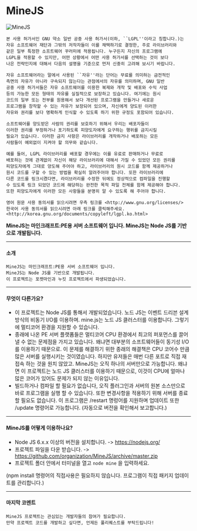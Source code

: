# MineJS

![MineJS](http://i.imgur.com/cSZqZpj.png)

    본 사용 허가서인 GNU 약소 일반 공중 사용 허가서(이하, ``LGPL''이라고 칭합니다.)는
    자유 소프트웨어 재단과 그밖의 저작자들이 이를 채택하기로 결정한, 주로 라이브러리와
    같은 일부 특정한 소프트웨어 꾸러미에 적용됩니다. 누구든지 자신의 프로그램에
    LGPL을 적용할 수 있지만, 어떤 상황에서 어떤 사용 허가서를 선택하는 것이 보다
    나은 전략인지에 대해서 다음의 설명을 기준으로 먼저 신중히 고려해 보시기 바랍니다.
    
    자유 소프트웨어라는 말에서 사용된 ``자유''라는 단어는 무료를 의미하는 금전적인
    측면의 자유가 아니라 구속되지 않는다는 관점에서의 자유를 의미하며, GNU 일반
    공중 사용 허가서들은 자유 소프트웨어를 이용한 복제와 개작 및 배포와 수익 사업
    등의 가능한 모든 형태의 자유를 실질적으로 보장하고 있습니다. 여기에는 원시
    코드의 일부 또는 전부를 원용해서 보다 개선된 프로그램을 만들거나 새로운
    프로그램을 창작할 수 있는 자유가 보장되어 있으며, 자신에게 양도된 이러한
    자유와 권리를 보다 명확하게 인식할 수 있도록 하기 위한 규정도 포함되어 있습니다.

    소프트웨어를 양도받은 사람의 권리를 보호하기 위해서 우리는 배포자들이
    이러한 권리를 부정하거나 포기하도록 피양도자에게 요구하는 행위를 금지시킬
    필요가 있습니다. 이러한 금지 사항은 라이브러리를 개작하거나 배포하는 모든
    사람들이 예외없이 지켜야 할 의무와 같습니다.
    
    예를 들어, LGPL 라이브러리를 배포할 경우에는 이를 유료로 판매하거나 무료로
    배포하는 것에 관계없이 자신이 해당 라이브러리에 대해서 가질 수 있었던 모든 권리를
    피양도자에게 그대로 양도해 주어야 하고, 라이브러리의 원시 코드를 함께 제공하거나
    원시 코드를 구할 수 있는 방법을 확실히 알려주어야 합니다. 또한 라이브러리에
    다른 코드를 링크시켰다면, 라이브러리를 수정한 뒤에도 정상적으로 컴파일을 진행할
    수 있도록 링크 되었던 코드에 해당하는 완전한 목적 파일 전체를 함께 제공해야 합니다.
    또한 피양도자에게 이러한 모든 사항들을 분명히 알 수 있도록 해 주어야 합니다.

    영어 원문 사용 동의서를 읽으시려면 우측 링크를 <http://www.gnu.org/licenses/>
    한국어 사용 동의서를 읽으시려면 아래 링크를 클릭해주세요.
    <http://korea.gnu.org/documents/copyleft/lgpl.ko.html>

__MineJS는 마인크래프트:PE용 서버 소프트웨어 입니다. MineJS는 Node JS를 기반으로 개발됩니다.__

-------------
#### 소개
    MineJS는 마인크래프트:PE용 서버 소프트웨어 입니다.
    MineJS는 Node JS를 기반으로 개발됩니다.
    이 프로젝트는 포켓마인과 누킷 프로젝트에서 파생되었습니다.
    
-------------
#### 무엇이 다른가요?
- 이 프로젝트는 Node JS를 통해서 개발되었습니다. 노드 JS는 이벤트 드리븐 설계 방식의 비동기 I/O를 이용하며. mine.js는 노드 JS 클러스터를 이용합니다. 그렇기에 멀티코어 환경을 지원할 수 있습니다.
- 종래에 나온 PE 서버 플랫폼들은 멀티코어 CPU 환경에서 최고의 퍼포먼스를 끌어낼 수 없는 문제점을 가지고 있습니다. 왜냐면 대부분의 소프트웨어들이 동기성 I/O를 이용하기 때문으로. 이 문제를 해결하기 위한 종래의 해결책은 CPU 코어수 만큼 많은 서버를 실행시키는 것이였습니다. 하지만 유저들은 매번 다른 포트로 직접 재접속 하는 것을 원치 않았고. MineJS는 오직 하나의 서버만으로 가능합니다. 왜냐면 이 프로젝트는 노드 JS 클러스터를 이용하기 때문으로, 이것이 CPU에 얼마나 많은 코어가 있어도 문제가 되지 않는 이유입니다.
- 빌드하거나 컴파일 할 필요가 없습니다, 오직 플러그인과 서버의 원본 소스만으로 바로 프로그램을 실행 할 수 있습니다. 또한 변경사항을 적용하기 위해 서버를 종료할 필요도 없습니다. 이 프로그램은 /restart 명렁어를 지원하며 업데이트 또한 /update 명령어로 가능합니다. (자동으로 버전을 확인해서 보고합니다.)

-------------
#### MineJS를 어떻게 이용하나요?
- Node JS 6.x.x 이상의 버전을 설치합니다. -> https://nodejs.org/
- 프로젝트 파일을 다운 받습니다. -> https://github.com/organization/MineJS/archive/master.zip
- 프로젝트 폴더 안에서 터미널을 열고 `node mine` 을 입력하세요.

(npm install 명령어의 직접사용은 필요하지 않습니다. 프로그램이 직접 패키지 업데이트를 관리합니다.)

-------------
#### 마지막 코멘트
    MineJS 프로젝트는 관심있는 개발자들의 참여가 필요합니다.
    만약 프로젝트 코드를 개발하고 싶다면, 언제든 풀리퀘스트를 부탁드립니다!

